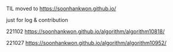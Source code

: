 TIL moved to https://soonhankwon.github.io/

just for log & contribution

221102 https://soonhankwon.github.io/algorithm/algorithm10818/

221027 https://soonhankwon.github.io/algorithm/algorithm10952/
